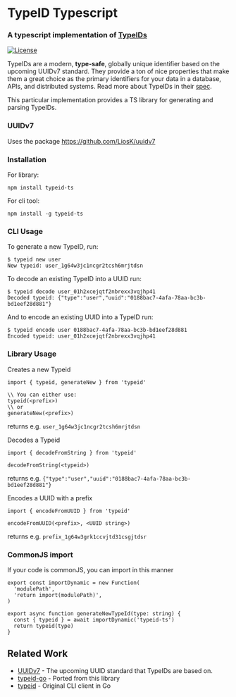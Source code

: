 # TypeID Typescript
### A typescript implementation of [TypeIDs](https://github.com/jetpack-io/typeid)
[![License](https://img.shields.io/badge/License-Apache_2.0-blue.svg)](https://opensource.org/licenses/Apache-2.0)

TypeIDs are a modern, **type-safe**, globally unique identifier based on the upcoming
UUIDv7 standard. They provide a ton of nice properties that make them a great choice
as the primary identifiers for your data in a database, APIs, and distributed systems.
Read more about TypeIDs in their [spec](https://github.com/jetpack-io/typeid).

This particular implementation provides a TS library for generating and parsing TypeIDs.

### UUIDv7
Uses the package https://github.com/LiosK/uuidv7

### Installation
For library:
```
npm install typeid-ts
```

For cli tool:
```
npm install -g typeid-ts
```

### CLI Usage
To generate a new TypeID, run:

```console
$ typeid new user
New typeid: user_1g64w3jc1ncgr2tcsh6mrjtdsn
```

To decode an existing TypeID into a UUID run:

```console
$ typeid decode user_01h2xcejqtf2nbrexx3vqjhp41
Decoded typeid: {"type":"user","uuid":"0188bac7-4afa-78aa-bc3b-bd1eef28d881"}
```

And to encode an existing UUID into a TypeID run:

```console
$ typeid encode user 0188bac7-4afa-78aa-bc3b-bd1eef28d881
Encoded typeid: user_01h2xcejqtf2nbrexx3vqjhp41
```

### Library Usage
Creates a new Typeid
```
import { typeid, generateNew } from 'typeid'

\\ You can either use:
typeid(<prefix>)
\\ or
generateNew(<prefix>)
```
returns e.g. `user_1g64w3jc1ncgr2tcsh6mrjtdsn`

Decodes a Typeid
```
import { decodeFromString } from 'typeid'

decodeFromString(<typeid>)
```
returns e.g. `{"type":"user","uuid":"0188bac7-4afa-78aa-bc3b-bd1eef28d881"}`

Encodes a UUID with a prefix
```
import { encodeFromUUID } from 'typeid'

encodeFromUUID(<prefix>, <UUID string>)
```
returns e.g. `prefix_1g64w3grk1ccvjtd31csgjtdsr`

### CommonJS import
If your code is commonJS, you can import in this manner
```
export const importDynamic = new Function(
  'modulePath',
  'return import(modulePath)',
)

export async function generateNewTypeId(type: string) {
  const { typeid } = await importDynamic('typeid-ts')
  return typeid(type)
}
```

## Related Work
+ [UUIDv7](https://www.ietf.org/archive/id/draft-peabody-dispatch-new-uuid-format-04.html#name-uuid-version-7) - The upcoming UUID standard that TypeIDs are based on.
+ [typeid-go](https://github.com/jetpack-io/typeid-go) - Ported from this library
+ [typeid](https://github.com/jetpack-io/typeid) - Original CLI client in Go
